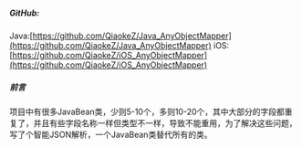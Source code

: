 ##### GitHub:
Java:[https://github.com/QiaokeZ/Java_AnyObjectMapper](https://github.com/QiaokeZ/Java_AnyObjectMapper)
iOS:[https://github.com/QiaokeZ/iOS_AnyObjectMapper](https://github.com/QiaokeZ/iOS_AnyObjectMapper)

##### 前言
项目中有很多JavaBean类，少则5-10个，多则10-20个，其中大部分的字段都重复了，并且有些字段名称一样但类型不一样，导致不能重用，为了解决这些问题，写了个智能JSON解析，一个JavaBean类替代所有的类。



